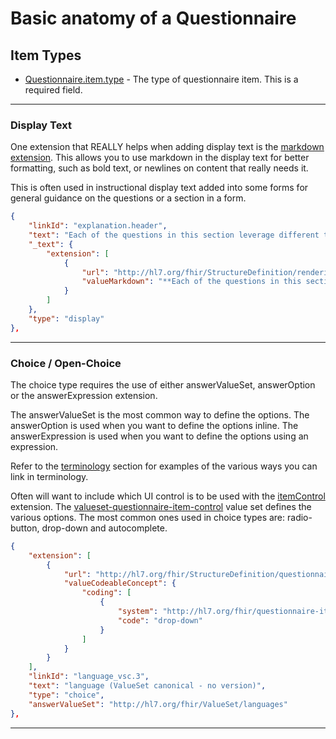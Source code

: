 # Basic anatomy of a Questionnaire

## Item Types

- [Questionnaire.item.type](http://hl7.org/fhir/questionnaire-definitions.html#Questionnaire.item.type) -
  The type of questionnaire item. This is a required field.

---

### Display Text

One extension that REALLY helps when adding display text is the
[markdown extension](http://hl7.org/fhir/extension-questionnaire-itemControl.html).
This allows you to use markdown in the display text for better formatting, such
as bold text, or newlines on content that really needs it.

This is often used in instructional display text added into some forms for
general guidance on the questions or a section in a form.

```json
{
    "linkId": "explanation.header",
    "text": "Each of the questions in this section leverage different techniques for selecting possible values for the options",
    "_text": {
        "extension": [
            {
                "url": "http://hl7.org/fhir/StructureDefinition/rendering-markdown",
                "valueMarkdown": "**Each of the questions in this section leverage different techniques for selecting possible values for the options**"
            }
        ]
    },
    "type": "display"
},
```

---

### Choice / Open-Choice

The choice type requires the use of either answerValueSet, answerOption or the
answerExpression extension.

The answerValueSet is the most common way to define the options. The
answerOption is used when you want to define the options inline. The
answerExpression is used when you want to define the options using an
expression.

Refer to the [terminology](terminology.md) section for examples of the various
ways you can link in terminology.

Often will want to include which UI control is to be used with the
[itemControl](http://hl7.org/fhir/R4/extension-questionnaire-itemcontrol.html)
extension. The
[valueset-questionnaire-item-control](http://hl7.org/fhir/R4/valueset-questionnaire-item-control.html#expansion)
value set defines the various options. The most common ones used in choice types
are: radio-button, drop-down and autocomplete.

```json
{
    "extension": [
        {
            "url": "http://hl7.org/fhir/StructureDefinition/questionnaire-itemControl",
            "valueCodeableConcept": {
                "coding": [
                    {
                        "system": "http://hl7.org/fhir/questionnaire-item-control",
                        "code": "drop-down"
                    }
                ]
            }
        }
    ],
    "linkId": "language_vsc.3",
    "text": "language (ValueSet canonical - no version)",
    "type": "choice",
    "answerValueSet": "http://hl7.org/fhir/ValueSet/languages"
},
```

---


